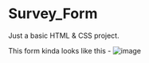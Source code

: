 # Survey_Form
Just a basic HTML &amp; CSS project.

This form kinda looks like this -
![image](https://github.com/user-attachments/assets/f2027041-300b-4922-9296-46261b1fec04)

